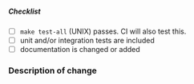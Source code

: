 <!--
Thank you for your pull request. Please provide a description above and review
the requirements below.

Bug fixes and new features should include tests and possibly benchmarks.

Contributors guide: ./CONTRIBUTING.md
-->

<!-- _Please make sure to review and check all of these items:_ -->


##### Checklist
<!-- Remove items that do not apply. For completed items, change [ ] to [x]. -->

- [ ] `make test-all` (UNIX) passes. CI will also test this.
- [ ] unit and/or integration tests are included
- [ ] documentation is changed or added

<!-- _NOTE: these things are not required to open a PR and can be done afterwards / while the PR is open._ -->

### Description of change
<!-- Please provide a description of the change here. -->

